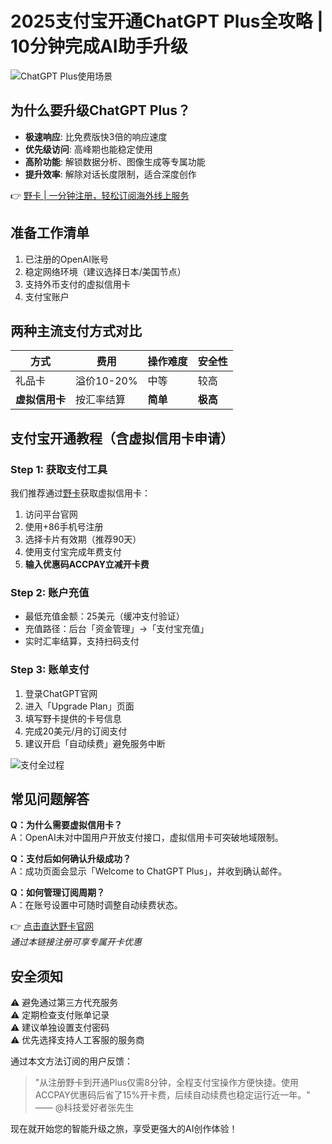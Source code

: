# 2025支付宝开通ChatGPT Plus全攻略 | 10分钟完成AI助手升级

![ChatGPT Plus使用场景](https://bbtdd.com/wp-content/uploads/img/2330433806959334.webp)

## 为什么要升级ChatGPT Plus？
- **极速响应**: 比免费版快3倍的响应速度
- **优先级访问**: 高峰期也能稳定使用
- **高阶功能**: 解锁数据分析、图像生成等专属功能
- **提升效率**: 解除对话长度限制，适合深度创作

👉 [野卡 | 一分钟注册，轻松订阅海外线上服务](https://bbtdd.com/yeka)

## 准备工作清单
1. 已注册的OpenAI账号
2. 稳定网络环境（建议选择日本/美国节点）
3. 支持外币支付的虚拟信用卡
4. 支付宝账户

## 两种主流支付方式对比
| 方式       | 费用      | 操作难度 | 安全性 |
|------------|-----------|----------|--------|
| 礼品卡     | 溢价10-20% | 中等     | 较高    |
| **虚拟信用卡** | 按汇率结算 | **简单** | **极高** |

## 支付宝开通教程（含虚拟信用卡申请）
### Step 1: 获取支付工具
我们推荐通过[野卡](https://bbtdd.com/yeka)获取虚拟信用卡：
1. 访问平台官网  
2. 使用+86手机号注册
3. 选择卡片有效期（推荐90天）
4. 使用支付宝完成年费支付
5. **输入优惠码ACCPAY立减开卡费**

### Step 2: 账户充值
- 最低充值金额：25美元（缓冲支付验证）
- 充值路径：后台「资金管理」→「支付宝充值」
- 实时汇率结算，支持扫码支付

### Step 3: 账单支付
1. 登录ChatGPT官网
2. 进入「Upgrade Plan」页面
3. 填写野卡提供的卡号信息
4. 完成20美元/月的订阅支付
5. 建议开启「自动续费」避免服务中断

![支付全过程](https://bbtdd.com/wp-content/uploads/img/9892684986.webp)

## 常见问题解答
**Q：为什么需要虚拟信用卡？**  
A：OpenAI未对中国用户开放支付接口，虚拟信用卡可突破地域限制。

**Q：支付后如何确认升级成功？**  
A：成功页面会显示「Welcome to ChatGPT Plus」，并收到确认邮件。

**Q：如何管理订阅周期？**  
A：在账号设置中可随时调整自动续费状态。

👉 [点击直达野卡官网](https://bbtdd.com/yeka)  
*通过本链接注册可享专属开卡优惠*

## 安全须知
⚠️ 避免通过第三方代充服务  
⚠️ 定期检查支付账单记录  
⚠️ 建议单独设置支付密码  
⚠️ 优先选择支持人工客服的服务商

通过本文方法订阅的用户反馈：  
> "从注册野卡到开通Plus仅需8分钟，全程支付宝操作方便快捷。使用ACCPAY优惠码后省了15%开卡费，后续自动续费也稳定运行近一年。" —— @科技爱好者张先生

现在就开始您的智能升级之旅，享受更强大的AI创作体验！